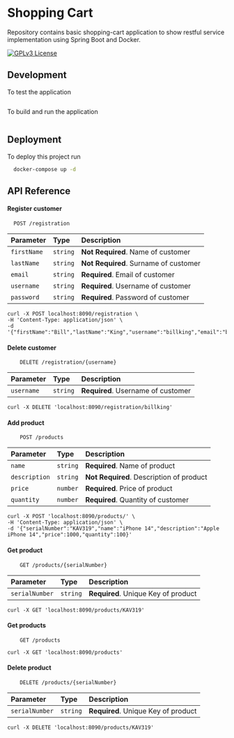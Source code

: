 # Shopping Cart
Repository contains basic shopping-cart application to show restful service implementation using Spring Boot and Docker.

[![GPLv3 License](https://img.shields.io/badge/License-GPL%20v3-yellow.svg)](https://opensource.org/licenses/)

## Development

To test the application

```bash

```

To build and run the application

```bash

```

## Deployment

To deploy this project run

```bash
  docker-compose up -d
```

## API Reference

#### Register customer

```http request
  POST /registration
```

| Parameter    | Type      | Description                           |
|:-------------|:----------|:--------------------------------------|
| `firstName`  | `string`  | **Not Required**. Name of customer    |
| `lastName`   | `string`  | **Not Required**. Surname of customer |
| `email`      | `string`  | **Required**. Email of customer       |
| `username`   | `string`  | **Required**. Username of customer    |
| `password`   | `string`  | **Required**. Password of customer    |

```curl
curl -X POST localhost:8090/registration \
-H 'Content-Type: application/json' \
-d '{"firstName":"Bill","lastName":"King","username":"billking","email":"billking@email.com","password":"adj3q8afb"}' 
```

#### Delete customer

```http request
    DELETE /registration/{username}
```

| Parameter    | Type      | Description                           |
|:-------------|:----------|:--------------------------------------|
| `username`   | `string`  | **Required**. Username of customer    |

```curl
curl -X DELETE 'localhost:8090/registration/billking'
```


#### Add product

```http request
    POST /products
```

| Parameter     | Type      | Description                              |
|:--------------|:----------|:-----------------------------------------|
| `name`        | `string`  | **Required**. Name of product            |
| `description` | `string`  | **Not Required**. Description of product |
| `price`       | `number`  | **Required**. Price of product           |
| `quantity`    | `number`  | **Required**. Quantity of customer       |

```curl
curl -X POST 'localhost:8090/products/' \
-H 'Content-Type: application/json' \
-d '{"serialNumber":"KAV319","name":"iPhone 14","description":"Apple iPhone 14","price":1000,"quantity":100}'
```

#### Get product

```http request
    GET /products/{serialNumber}
```

| Parameter     | Type      | Description                         |
|:--------------|:----------|:------------------------------------|
| `serialNumber` | `string`  | **Required**. Unique Key of product |

```curl
curl -X GET 'localhost:8090/products/KAV319'

```

#### Get products

```http request
    GET /products
```

```curl
curl -X GET 'localhost:8090/products'
```

#### Delete product

```http request
    DELETE /products/{serialNumber}
```

| Parameter     | Type      | Description                         |
|:--------------|:----------|:------------------------------------|
| `serialNumber` | `string`  | **Required**. Unique Key of product |

```curl
curl -X DELETE 'localhost:8090/products/KAV319'
```